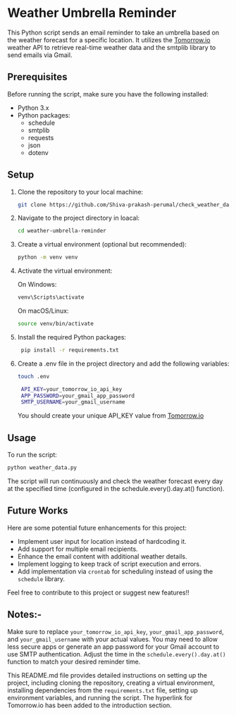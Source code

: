 # Weather Umbrella Reminder

This Python script sends an email reminder to take an umbrella based on the weather forecast for a specific location. It utilizes the [Tomorrow.io](https://app.tomorrow.io/home) weather API to retrieve real-time weather data and the smtplib library to send emails via Gmail.

## Prerequisites

Before running the script, make sure you have the following installed:

- Python 3.x
- Python packages:
  - schedule
  - smtplib
  - requests
  - json
  - dotenv

## Setup

1. Clone the repository to your local machine:
   ```bash
   git clone https://github.com/Shiva-prakash-perumal/check_weather_data.git
2. Navigate to the project directory in loacal:
   ```bash
   cd weather-umbrella-reminder
3. Create a virtual environment (optional but recommended):
   ```bash
   python -m venv venv
4. Activate the virtual environment:

   On Windows:
   ```bash
   venv\Scripts\activate
   ```

   On macOS/Linux:
   ```bash
   source venv/bin/activate

5. Install the required Python packages:
   ```bash
    pip install -r requirements.txt

6. Create a .env file in the project directory and add the following variables:
   ```bash
   touch .env
   ```
   ```bash .env
    API_KEY=your_tomorrow_io_api_key
    APP_PASSWORD=your_gmail_app_password
    SMTP_USERNAME=your_gmail_username
   ```
   You should create your unique API_KEY value from [Tomorrow.io](https://app.tomorrow.io/home)
   
## Usage
  To run the script:
  ```bash
  python weather_data.py
  ```
The script will run continuously and check the weather forecast every day at the specified time (configured in the schedule.every().day.at() function).

## Future Works
Here are some potential future enhancements for this project:

- Implement user input for location instead of hardcoding it.
- Add support for multiple email recipients.
- Enhance the email content with additional weather details.
- Implement logging to keep track of script execution and errors.
- Add implementation via `crontab` for scheduling instead of using the `schedule` library.

Feel free to contribute to this project or suggest new features!!

## Notes:-

Make sure to replace `your_tomorrow_io_api_key`, `your_gmail_app_password`, and `your_gmail_username` with your actual values.
You may need to allow less secure apps or generate an app password for your Gmail account to use SMTP authentication.
Adjust the time in the `schedule.every().day.at()` function to match your desired reminder time.


This README.md file provides detailed instructions on setting up the project, including cloning the repository, creating a virtual environment, installing dependencies from the `requirements.txt` file, setting up environment variables, and running the script. The hyperlink for Tomorrow.io has been added to the introduction section.


